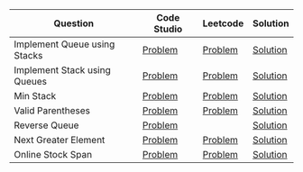 | Question                     | Code Studio                                                                                | Leetcode                                                              | Solution                            |
| ---------------------------- | ------------------------------------------------------------------------------------------ | --------------------------------------------------------------------- | ----------------------------------- |
| Implement Queue using Stacks | [Problem](https://www.codingninjas.com/codestudio/problems/queue-using-two-stacks_1170062) | [Problem](https://leetcode.com/problems/implement-queue-using-stacks) | [Solution](QueueUsingStack.java)    |
| Implement Stack using Queues | [Problem](https://www.codingninjas.com/codestudio/problems/stack-using-queue_795152)       | [Problem](https://leetcode.com/problems/implement-stack-using-queues) | [Solution](StackUsingQueue.java)    |
| Min Stack                    | [Problem](https://www.codingninjas.com/codestudio/problems/min-stack_3843991)              | [Problem](https://leetcode.com/problems/min-stack)                    | [Solution](MinStack.java)           |
| Valid Parentheses            | [Problem](https://www.codingninjas.com/codestudio/problems/valid-parenthesis_795104)       | [Problem](https://leetcode.com/problems/valid-parentheses)            | [Solution](ValidParantheses.java)   |
| Reverse Queue                | [Problem](https://www.codingninjas.com/codestudio/problems/reversing-a-queue_982934)       |                                                                       | [Solution](ReverseQueue.java)       |
| Next Greater Element         | [Problem](https://www.codingninjas.com/codestudio/problems/799354)                         | [Problem](https://leetcode.com/problems/next-greater-element-i)       | [Solution](NextGreaterElement.java) |
| Online Stock Span            | [Problem](https://www.codingninjas.com/codestudio/problems/span-of-ninja-coin_1475049)     | [Problem](https://leetcode.com/problems/online-stock-span)            | [Solution](OnlineStockSpan.java)    |
